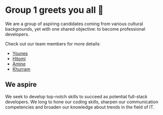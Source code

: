 # Group 1 greets you all 🥇

We are a group of aspiring candidates coming from various cultural backgrounds,
yet with one shared objective: to become professional developers.

Check out our team members for more details:

- [Younes](./members/younes.md)
- [Hitomi](./members/hitomi.md)
- [Amine]()
- [Khurram]()

## We aspire

We seek to develop top-notch skills to succeed as potential full-stack
developers. We long to hone our coding skills, sharpen our communication
competencies and broaden our knowledge about trends in the field of IT.
